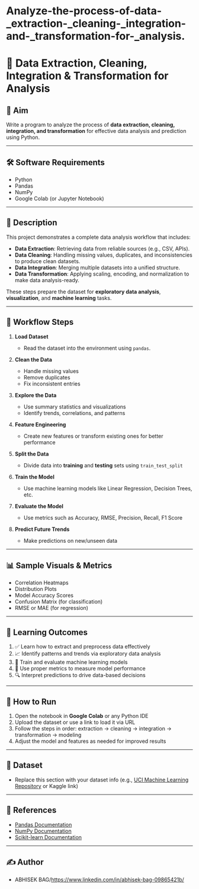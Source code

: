# Analyze-the-process-of-data-_extraction-_cleaning-_integration-and-_transformation-for-_analysis.

# 🧪 Data Extraction, Cleaning, Integration & Transformation for Analysis

## 🎯 Aim
Write a program to analyze the process of **data extraction, cleaning, integration, and transformation** for effective data analysis and prediction using Python.

---

## 🛠️ Software Requirements
- Python
- Pandas
- NumPy
- Google Colab (or Jupyter Notebook)

---

## 📝 Description
This project demonstrates a complete data analysis workflow that includes:

- **Data Extraction**: Retrieving data from reliable sources (e.g., CSV, APIs).
- **Data Cleaning**: Handling missing values, duplicates, and inconsistencies to produce clean datasets.
- **Data Integration**: Merging multiple datasets into a unified structure.
- **Data Transformation**: Applying scaling, encoding, and normalization to make data analysis-ready.

These steps prepare the dataset for **exploratory data analysis**, **visualization**, and **machine learning** tasks.

---

## 🔁 Workflow Steps

1. **Load Dataset**
   - Read the dataset into the environment using `pandas`.

2. **Clean the Data**
   - Handle missing values
   - Remove duplicates
   - Fix inconsistent entries

3. **Explore the Data**
   - Use summary statistics and visualizations
   - Identify trends, correlations, and patterns

4. **Feature Engineering**
   - Create new features or transform existing ones for better performance

5. **Split the Data**
   - Divide data into **training** and **testing** sets using `train_test_split`

6. **Train the Model**
   - Use machine learning models like Linear Regression, Decision Trees, etc.

7. **Evaluate the Model**
   - Use metrics such as Accuracy, RMSE, Precision, Recall, F1 Score

8. **Predict Future Trends**
   - Make predictions on new/unseen data

---

## 📊 Sample Visuals & Metrics
- Correlation Heatmaps
- Distribution Plots
- Model Accuracy Scores
- Confusion Matrix (for classification)
- RMSE or MAE (for regression)

---

## 📘 Learning Outcomes

1. ✅ Learn how to extract and preprocess data effectively  
2. 📈 Identify patterns and trends via exploratory data analysis  
3. 🤖 Train and evaluate machine learning models  
4. 📏 Use proper metrics to measure model performance  
5. 🔍 Interpret predictions to drive data-based decisions  

---

## 🚀 How to Run

1. Open the notebook in **Google Colab** or any Python IDE  
2. Upload the dataset or use a link to load it via URL  
3. Follow the steps in order: extraction → cleaning → integration → transformation → modeling  
4. Adjust the model and features as needed for improved results  

---

## 📂 Dataset
- Replace this section with your dataset info (e.g., [UCI Machine Learning Repository](https://archive.ics.uci.edu/) or Kaggle link)

---

## 🔗 References
- [Pandas Documentation](https://pandas.pydata.org/)
- [NumPy Documentation](https://numpy.org/)
- [Scikit-learn Documentation](https://scikit-learn.org/)

---

## ✍️ Author
- ABHISEK BAG/https://www.linkedin.com/in/abhisek-bag-09865421b/

